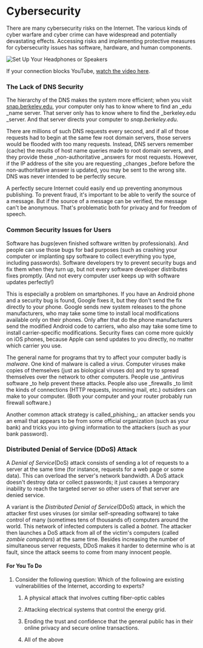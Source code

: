 # Cybersecurity

There are many cybersecurity risks on the Internet. The various kinds of cyber warfare and cyber crime can have widespread and potentially devastating effects. Accessing risks and implementing protective measures for cybersecurity issues has software, hardware, and human components.

![](https://bjc.edc.org/bjc-r/img/icons/headphones.png "Set Up Your Headphones or Speakers")

If your connection blocks YouTube, [watch the video here](http://scratch.mit.edu/discuss/youtube/AuYNXgO_f3Y).

### The Lack of DNS Security

The hierarchy of the DNS makes the system more efficient; when you visit [snap.berkeley.edu](http://snap.berkeley.edu/), your computer only has to know where to find an _edu _name server. That server only has to know where to find the _berkeley.edu _server. And that server directs your computer to _snap.berkeley.edu_.

There are millions of such DNS requests every second, and if all of those requests had to begin at the same few root domain servers, those servers would be flooded with too many requests. Instead, DNS servers remember \(cache\) the results of host name queries made to root domain servers, and they provide these _non-authoritative _answers for most requests. However, if the IP address of the site you are requesting _changes _before before the non-authoritative answer is updated, you may be sent to the wrong site. DNS was never intended to be perfectly secure.

A perfectly secure Internet could easily end up preventing anonymous publishing. To prevent fraud, it's important to be able to verify the source of a message. But if the source of a message can be verified, the message can't be anonymous. That's problematic both for privacy and for freedom of speech.

### Common Security Issues for Users

Software has _bugs_\(even finished software written by professionals\). And people can use those bugs for bad purposes \(such as crashing your computer or implanting spy software to collect everything you type, including passwords\). Software developers try to prevent security bugs and fix them when they turn up, but not every software developer distributes fixes promptly. \(And not every computer user keeps up with software updates perfectly!\)

This is especially a problem on smartphones. If you have an Android phone and a security bug is found, Google fixes it, but they don't send the fix directly to your phone. Google sends new system releases to the phone manufacturers, who may take some time to install local modifications available only on their phones. Only after that do the phone manufacturers send the modified Android code to carriers, who also may take some time to install carrier-specific modifications. Security fixes can come more quickly on iOS phones, because Apple can send updates to you directly, no matter which carrier you use.

The general name for programs that try to affect your computer badly is _malware_. One kind of malware is called a _virus_. Computer viruses make copies of themselves \(just as biological viruses do\) and try to spread themselves over the network to other computers. People use _antivirus software _to help prevent these attacks. People also use _firewalls _to limit the kinds of connections \(HTTP requests, incoming mail, etc.\) outsiders can make to your computer. \(Both your computer and your router probably run firewall software.\)

Another common attack strategy is called_phishing_: an attacker sends you an email that appears to be from some official organization \(such as your bank\) and tricks you into giving information to the attackers \(such as your bank password\).

### Distributed Denial of Service \(DDoS\) Attack

A _Denial of Service_\(DoS\) attack consists of sending a lot of requests to a server at the same time \(for instance, requests for a web page or some data\). This can overload the server's network bandwidth. A DoS attack doesn't destroy data or collect passwords; it just causes a temporary inability to reach the targeted server so other users of that server are denied service.

A variant is the _Distributed Denial of Service_\(DDoS\) attack, in which the attacker first uses viruses \(or similar self-spreading software\) to take control of many \(sometimes tens of thousands of\) computers around the world. This network of infected computers is called a _botnet_. The attacker then launches a DoS attack from all of the victim's computers \(called _zombie computers_\) at the same time. Besides increasing the number of simultaneous server requests, DDoS makes it harder to determine who is at fault, since the attack seems to come from many innocent people.

#### For You To Do

1. Consider the following question: Which of the following are existing vulnerabilities of the Internet, according to experts?

   1. A physical attack that involves cutting fiber-optic cables

   2. Attacking electrical systems that control the energy grid.

   3. Eroding the trust and confidence that the general public has in their online privacy and secure online transactions.

   4. All of the above  



